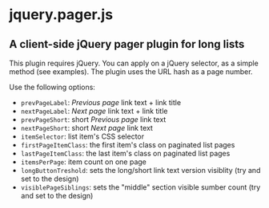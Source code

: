 jquery.pager.js
===============

A client-side jQuery pager plugin for long lists
------------------------------------------------

This plugin requires jQuery. You can apply on a jQuery selector, as a simple method (see examples).
The plugin uses the URL hash as a page number.

Use the following options:

- <code>prevPageLabel</code>: *Previous page* link text + link title
- <code>nextPageLabel</code>: *Next page* link text + link title
- <code>prevPageShort</code>: short *Previous page* link text
- <code>nextPageShort</code>: short *Next page* link text
- <code>itemSelector</code>: list item's CSS selector
- <code>firstPageItemClass</code>: the first item's class on paginated list pages
- <code>lastPageItemClass</code>: the last item's class on paginated list pages
- <code>itemsPerPage</code>: item count on one page
- <code>longButtonTreshold</code>: sets the long/short link text version visiblity (try and set to the design)
- <code>visiblePageSiblings</code>: sets the "middle" section visible sumber count (try and set to the design)